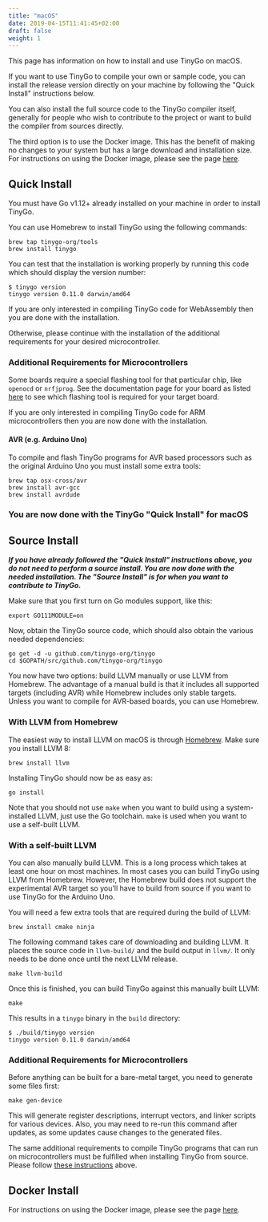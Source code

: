 ```yaml
---
title: "macOS"
date: 2019-04-15T11:41:45+02:00
draft: false
weight: 1
---
```


This page has information on how to install and use TinyGo on macOS.

If you want to use TinyGo to compile your own or sample code, you can install the release version directly on your machine by following the "Quick Install" instructions below.

You can also install the full source code to the TinyGo compiler itself, generally for people who wish to contribute to the project or want to build the compiler from sources directly.

The third option is to use the Docker image. This has the benefit of making no changes to your system but has a large download and installation size. For instructions on using the Docker image, please see the page [here](../using-docker).

## Quick Install

You must have Go v1.12+ already installed on your machine in order to install TinyGo.

You can use Homebrew to install TinyGo using the following commands:

```shell
brew tap tinygo-org/tools
brew install tinygo
```

You can test that the installation is working properly by running this code which should display the version number:

```shell
$ tinygo version
tinygo version 0.11.0 darwin/amd64
```

If you are only interested in compiling TinyGo code for WebAssembly then you are done with the installation.

Otherwise, please continue with the installation of the additional requirements for your desired microcontroller.

### Additional Requirements for Microcontrollers

Some boards require a special flashing tool for that particular chip, like `openocd` or `nrfjprog`. See the documentation page for your board as listed [here](../../microcontrollers/) to see which flashing tool is required for your target board.

If you are only interested in compiling TinyGo code for ARM microcontrollers then you are now done with the installation.

#### AVR (e.g. Arduino Uno)

To compile and flash TinyGo programs for AVR based processors such as the original Arduino Uno you must install some extra tools:

```shell
brew tap osx-cross/avr
brew install avr-gcc
brew install avrdude
```

### You are now done with the TinyGo "Quick Install" for macOS

## Source Install

***If you have already followed the "Quick Install" instructions above, you do not need to perform a source install. You are now done with the needed installation. The "Source Install" is for when you want to contribute to TinyGo.***

Make sure that you first turn on Go modules support, like this:

```shell
export GO111MODULE=on
```

Now, obtain the TinyGo source code, which should also obtain the various needed dependencies:

```shell
go get -d -u github.com/tinygo-org/tinygo
cd $GOPATH/src/github.com/tinygo-org/tinygo
```

You now have two options: build LLVM manually or use LLVM from Homebrew. The
advantage of a manual build is that it includes all supported targets (including
AVR) while Homebrew includes only stable targets. Unless you want to compile for
AVR-based boards, you can use Homebrew.

### With LLVM from Homebrew

The easiest way to install LLVM on macOS is through
[Homebrew](https://formulae.brew.sh/formula/llvm). Make sure you install LLVM 8:

```shell
brew install llvm
```

Installing TinyGo should now be as easy as:

```shell
go install
```

Note that you should not use `make` when you want to build using a
system-installed LLVM, just use the Go toolchain. `make` is used when you want
to use a self-built LLVM.

### With a self-built LLVM

You can also manually build LLVM. This is a long process which takes at least
one hour on most machines. In most cases you can build TinyGo using LLVM from
Homebrew. However, the Homebrew build does not support the experimental AVR
target so you'll have to build from source if you want to use TinyGo for the
Arduino Uno.

You will need a few extra tools that are required during the build of LLVM:

```shell
brew install cmake ninja
```

The following command takes care of downloading and building LLVM. It places the
source code in `llvm-build/` and the build output in `llvm/`. It only needs to
be done once until the next LLVM release.

```shell
make llvm-build
```

Once this is finished, you can build TinyGo against this manually built LLVM:

```shell
make
```

This results in a `tinygo` binary in the `build` directory:

```shell
$ ./build/tinygo version
tinygo version 0.11.0 darwin/amd64
```

### Additional Requirements for Microcontrollers

Before anything can be built for a bare-metal target, you need to generate some
files first:

```shell
make gen-device
```

This will generate register descriptions, interrupt vectors, and linker scripts
for various devices. Also, you may need to re-run this command after updates,
as some updates cause changes to the generated files.

The same additional requirements to compile TinyGo programs that can run on microcontrollers must be fulfilled when installing TinyGo from source. Please follow [these instructions](#additional-requirements-for-microcontrollers) above.

## Docker Install

For instructions on using the Docker image, please see the page [here](../using-docker).
